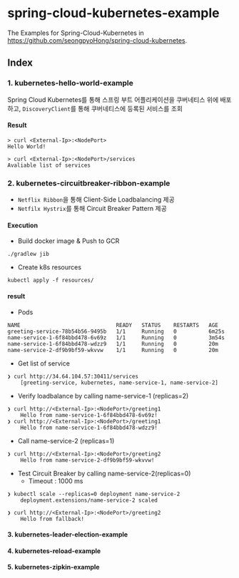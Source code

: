 # spring-cloud-kubernetes-example
The Examples for Spring-Cloud-Kubernetes in https://github.com/seongpyoHong/spring-cloud-kubernetes.

## Index
### 1. kubernetes-hello-world-example
Spring Cloud Kubernetes를 통해 스프링 부트 어플리케이션을 쿠버네티스 위에 배포하고, `DiscoveryClient`를 통해 쿠버네티스에 등록된 서비스를 조회
#### Result

    > curl <External-Ip>:<NodePort>
    Hello World!
    
    > curl <External-Ip>:<NodePort>/services
    Avaliable list of services

### 2. kubernetes-circuitbreaker-ribbon-example
- `Netflix Ribbon`을 통해 Client-Side Loadbalancing 제공
- `Netfilx Hystrix`를 통해 Circuit Breaker Pattern 제공

#### Execution

- Build docker image & Push to GCR
```
./gradlew jib
```
- Create k8s resources
```
kubectl apply -f resources/
```

#### **result**

- Pods
```
NAME                              READY   STATUS    RESTARTS   AGE
greeting-service-78b54b56-9495b   1/1     Running   0          6m25s
name-service-1-6f84bbd478-6v69z   1/1     Running   0          3m54s
name-service-1-6f84bbd478-wdzz9   1/1     Running   0          20m
name-service-2-df9b9bf59-wkvvw    1/1     Running   0          20m
```

- Get list of service
```
❯ curl http://34.64.104.57:30411/services
    [greeting-service, kubernetes, name-service-1, name-service-2]
```
- Verify loadbalance by calling name-service-1 (replicas=2)
```
❯ curl http://<External-Ip>:<NodePort>/greeting1
    Hello from name-service-1-6f84bbd478-6v69z! 
❯ curl http://<External-Ip>:<NodePort>/greeting1
    Hello from name-service-1-6f84bbd478-wdzz9!
```

- Call name-service-2 (replicas=1)
```
❯ curl http://<External-Ip>:<NodePort>/greeting2
    Hello from name-service-2-df9b9bf59-wkvvw!
```

- Test Circuit Breaker by calling name-service-2(replicas=0)
    - Timeout : 1000 ms
```
❯ kubectl scale --replicas=0 deployment name-service-2
    deployment.extensions/name-service-2 scaled

❯ curl http://<External-Ip>:<NodePort>/greeting2
    Hello from fallback!
```

#### 3. kubernetes-leader-election-example
#### 4. kubernetes-reload-example	
#### 5. kubernetes-zipkin-example	
